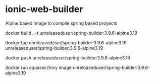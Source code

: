 # ionic-web-builder

Alpine based image to compile spring based proyects

docker build . -t unreleaseduser/spring-builder:3.9.6-alpine3.19 

docker tag unreleaseduser/spring-builder:3.9.6-alpine3.19 unreleaseduser/spring-builder:3.9.6-alpine3.19

docker push unreleaseduser/spring-builder:3.9.6-alpine3.19

docker run aquasec/trivy image unreleaseduser/spring-builder:3.9.6-alpine3.19

